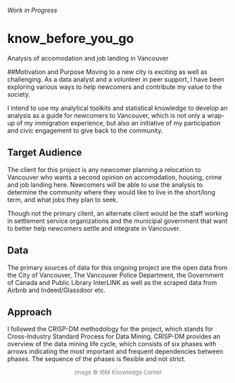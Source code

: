 _Work in Progress_

# know_before_you_go
Analysis of accomodation and job landing in Vancouver

##Motivation and Purpose
Moving to a new city is exciting as well as challenging. As a data analyst and a volunteer in peer support, I have been exploring various ways to help newcomers and contribute my value to the society.

I intend to use my analytical toolkits and statistical knowledge to develop an analysis as a guide for newcomers to Vancouver, which is not only a wrap-up of my immigration experience, but also an initiative of my participation and civic engagement to give back to the community.

## Target Audience
The client for this project is any newcomer planning a relocation to Vancouver who wants a second opinion on accomodation, housing, crime and job landing here. Newcomers will be able to use the analysis to determine the community where they would like to live in the short/long term, and what jobs they plan to seek.

Though not the primary client, an alternate client would be the staff working in settlement service organizations and the municipal government that want to better help newcomers settle and integrate in Vancouver.

## Data
The primary sources of data for this ongoing project are the open data from the City of Vancouver, The Vancouver Police Department, the Government of Canada and Public Library InterLINK as well as the scraped data from Airbnb and Indeed/Glassdoor etc.

## Approach
I followed the CRISP-DM methodology for the project, which stands for Cross-Industry Standard Process for Data Mining. CRISP-DM provides an overview of the data mining life cycle, which consists of six phases with arrows indicating the most important and frequent dependencies between phases. The sequence of the phases is flexible and not strict.

<p align="center">
  <src="https://github.com/vcai01/know_before_you_go/blob/master/crisp_process.gif">
</p>
<div align="center"><font color=grey size=2>Image © IBM Knowledge Center</font></div>

